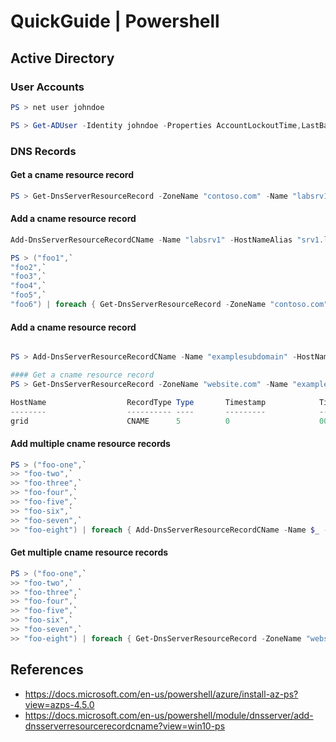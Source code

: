 # QuickGuide | Powershell

## Active Directory

### User Accounts

```ps1
PS > net user johndoe

PS > Get-ADUser -Identity johndoe -Properties AccountLockoutTime,LastBadPasswordAttempt,BadPwdCount,LockedOut,LastLogonDate
```

### DNS Records


#### Get a cname resource record

```ps1
PS > Get-DnsServerResourceRecord -ZoneName "contoso.com" -Name "labsrv1"
```

#### Add a cname resource record

```ps1
Add-DnsServerResourceRecordCName -Name "labsrv1" -HostNameAlias "srv1.lab.contoso.com" -ZoneName "contoso.com"

PS > ("foo1",`
"foo2",`
"foo3",`
"foo4",`
"foo5",`
"foo6") | foreach { Get-DnsServerResourceRecord -ZoneName "contoso.com" -Name $_ }
```


#### Add a cname resource record

```ps1

PS > Add-DnsServerResourceRecordCName -Name "examplesubdomain" -HostNameAlias "secondwebsite.com" -ZoneName "website.com"
```

```ps1
#### Get a cname resource record
PS > Get-DnsServerResourceRecord -ZoneName "website.com" -Name "examplesubdomain"

HostName                  RecordType Type       Timestamp            TimeToLive      RecordData
--------                  ---------- ----       ---------            ----------      ----------
grid                      CNAME      5          0                    00:05:00        secondwebsite.com
```

#### Add multiple cname resource records

```ps1
PS > ("foo-one",`
>> "foo-two",`
>> "foo-three",`
>> "foo-four",`
>> "foo-five",`
>> "foo-six",`
>> "foo-seven",`
>> "foo-eight") | foreach { Add-DnsServerResourceRecordCName -Name $_ -HostNameAlias "secondwebsite.com" -ZoneName "website.com" }
```

#### Get multiple cname resource records

```ps1
PS > ("foo-one",`
>> "foo-two",`
>> "foo-three",`
>> "foo-four",`
>> "foo-five",`
>> "foo-six",`
>> "foo-seven",`
>> "foo-eight") | foreach { Get-DnsServerResourceRecord -ZoneName "website.com" -Name $_ }

```

## References

- <https://docs.microsoft.com/en-us/powershell/azure/install-az-ps?view=azps-4.5.0>
- <https://docs.microsoft.com/en-us/powershell/module/dnsserver/add-dnsserverresourcerecordcname?view=win10-ps>
